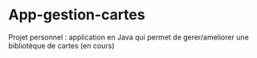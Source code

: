 # App-gestion-cartes
Projet personnel : application en Java qui permet de gerer/ameliorer une bibliotèque de cartes (en cours)
